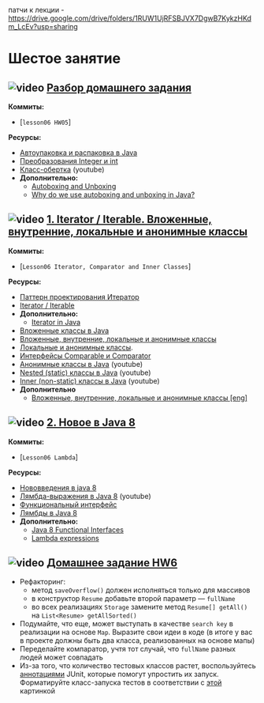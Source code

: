 патчи к лекции - https://drive.google.com/drive/folders/1RUW1UjRFSBJVX7DgwB7KykzHKdm_LcEv?usp=sharing


# Шестое занятие
## ![video](https://cloud.githubusercontent.com/assets/13649199/13672715/06dbc6ce-e6e7-11e5-81a9-04fbddb9e488.png) [Разбор домашнего задания](https://drive.google.com/file/d/1qpXqQXmqOD3Idx_DlKehcsY9eeUvpstS/view?usp=sharing)
**Коммиты:**
- [`lesson06 HW05`]

**Ресурсы:**
- [Автоупаковка и распаковка в Java](https://habrahabr.ru/post/329498/)
- [Преобразования Integer и int](https://habrahabr.ru/post/104231/)
- [Класс-обертка](https://www.youtube.com/watch?v=T99Dpp29jrU) (youtube)
- **Дополнительно:**
  - [Autoboxing and Unboxing](https://docs.oracle.com/javase/tutorial/java/data/autoboxing.html)
  - [Why do we use autoboxing and unboxing in Java?](https://stackoverflow.com/questions/27647407/why-do-we-use-autoboxing-and-unboxing-in-java)

## ![video](https://cloud.githubusercontent.com/assets/13649199/13672715/06dbc6ce-e6e7-11e5-81a9-04fbddb9e488.png) [1. Iterator / Iterable. Вложенные, внутренние, локальные и анонимные классы](https://drive.google.com/file/d/1QfDmfkIqvOGR92w342fmT74tNXihAiHc/view?usp=sharing)
**Коммиты:**
- [`Lesson06 Iterator, Comparator and Inner Classes`]

**Ресурсы:**
- [Паттерн проектирования Итератор](https://refactoring.guru/ru/design-patterns/iterator/java/example)
- [Iterator / Iterable](http://www.javenue.info/post/101)
- **Дополнительно:**
  - [Iterator in Java](https://www.journaldev.com/13460/java-iterator)
- [Вложенные классы в Java](https://habrahabr.ru/post/342090/) 
- [Вложенные, внутренние, локальные и анонимные классы](http://pr0java.blogspot.ru/2015/08/1.html)
- [Локальные и анонимные классы](http://easy-code.ru/lesson/local-anonymous-nested-classes-java). 
- [Интерфейсы Comparable и Comparator](https://metanit.com/java/tutorial/5.6.php)
- [Анонимные классы в Java](https://www.youtube.com/watch?v=P3uicghNPLg) (youtube)
- [Nested (static) классы в Java](https://www.youtube.com/watch?v=svOwVvSWeus) (youtube)
- [Inner (non-static) классы в Java](https://www.youtube.com/watch?v=LflAy_LOwwQ) (youtube)
- **Дополнительно**
  - [Вложенные, внутренние, локальные и анонимные классы [eng]](https://docs.oracle.com/javase/tutorial/java/javaOO/nested.html)

## ![video](https://cloud.githubusercontent.com/assets/13649199/13672715/06dbc6ce-e6e7-11e5-81a9-04fbddb9e488.png) [2. Новое в Java 8](https://drive.google.com/file/d/12K49FwCieQRorJUtZEveNehMlmhz0j1d/view?usp=sharing)
**Коммиты:**
- [`Lesson06 Lambda`]

**Ресурсы:**
- [Нововведения в java 8](https://habrahabr.ru/post/216431/)
- [Лямбда-выражения в Java 8](https://www.youtube.com/watch?v=DNC6Lknn2AE) (youtube)
- [Функциональный интерфейс](https://geekbrains.ru/posts/java_interfaces)
- [Лямбды в Java 8](https://habrahabr.ru/post/224593/)
- **Дополнительно:**
  - [Java 8 Functional Interfaces](https://www.journaldev.com/2763/java-8-functional-interfaces)
  - [Lambda expressions](https://docs.oracle.com/javase/tutorial/java/javaOO/lambdaexpressions.html)


## ![video](https://cloud.githubusercontent.com/assets/13649199/13672715/06dbc6ce-e6e7-11e5-81a9-04fbddb9e488.png) [Домашнее задание HW6](https://drive.google.com/file/d/1LULdnS0wgz4yQCNPXkG-LQCTdv_ZGrV4/view?usp=sharing)

- Рефакторинг:
  - метод `saveOverflow()` должен исполняться только для массивов
  - в конструктор `Resume` добавьте второй параметр — `fullName`
  - во всех реализациях `Storage` замените метод `Resume[] getAll()` на `List<Resume> getAllSorted()`
- Подумайте, что еще, может выступать в качестве `search key` в реализации на основе `Map`. Выразите свои идеи в коде (в итоге у вас в проекте должны быть два класса, реализованных на основе мапы)
- Переделайте компаратор, учтя тот случай, что `fullName` разных людей может совпадать
- Из-за того, что количество тестовых классов растет, воспользуйтесь [аннотациями](http://javastudy.ru/junit/junit-suite-tests/) JUnit, которые помогут упростить их запуск. Форматируйте класс-запуска тестов в соответствии с [этой](https://drive.google.com/file/d/1XHFbxNLekyAWCPJROPJcxmJydjg0K3eH/view?usp=sharing) картинкой
